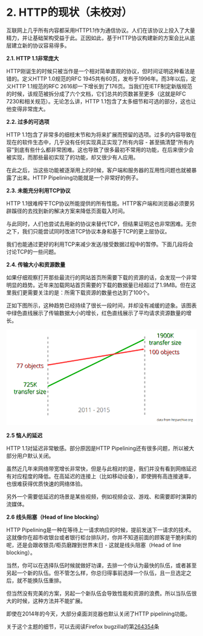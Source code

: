 # 2. HTTP的现状（未校对）

互联网上几乎所有内容都采用HTTP1.1作为通信协议。人们在该协议上投入了大量精力，并让基础架构受益于此。正因如此，基于HTTP协议构建新的方案会比从底层建立新的协议容易得多。

**2.1. HTTP 1.1非常庞大**

HTTP刚诞生的时候只被当作是一个相对简单直观的协议，但时间证明这种看法是错的。定义HTTP 1.0规范的RFC 1945共有60页，发布于1996年。而3年以后，定义HTTP 1.1规范的RFC 2616却一下增长到了176页。当我们在IETF制定新版规范的时候，该规范被拆分成了六个文档，它们总共的页数甚至更多（这就是RFC 7230和相关规范）。无论怎么讲，HTTP 1.1包含了太多细节和可选的部分，这也让他变得非常庞大。


**2.2. 过多的可选项**

HTTP 1.1包含了非常多的细枝末节和为将来扩展而预留的选项。过多的内容导致在现在的软件生态中，几乎没有任何实现真正实现了所有内容 - 甚至搞清楚“所有内容”到底有些什么都非常困难。这也导致了很多最初不常用的功能，在后来很少会被实现，而那些最初实现了的功能，却又很少有人应用。

在此之后，当这些功能被逐渐用上的时候，客户端和服务器的互用性问题也就被暴露了出来。HTTP Pipelining功能就是一个非常好的例子。

**2.3. 未能充分利用TCP协议**
  
HTTP 1.1很难榨干TCP协议所能提供的所有性能。HTTP客户端和浏览器必须要另辟蹊径的去找到新的解决方案来降低页面载入时间。

与此同时，人们也尝试去用新的协议来替代TCP，但结果证明这也非常困难。无奈之下，我们只能尝试同时改进TCP协议本身和基于TCP的更上层协议。

我们也能通过更好的利用TCP来减少发送/接受数据过程中的暂停。下面几段将会讨论TCP的一些问题。
  
**2.4. 传输大小和资源数量**

如果仔细观察打开那些最流行的网站首页所需要下载的资源的话，会发现一个非常明显的趋势。近年来加载网站首页需要的下载的数据量已经超过了1.9MB。但在这里我们更需要关注的是：所需下载资源的数量也达到了100个。

正如下图所示，这种趋势已经持续了很长一段时间，并却没有减缓的迹象。该图表中绿色直线展示了传输数据大小的增长，红色直线展示了平均请求资源数量的增长。

![](trend.png)

**2.5 恼人的延迟**

HTTP 1.1对延迟非常敏感。部分原因是HTTP Pipelining还有很多问题，所以被大部分用户默认关闭。

虽然近几年来网络带宽增长非常快，但是与此相对的是，我们并没有看到网络延迟有对应程度的降低。在高延迟的连接上（比如移动设备），即使拥有高连接速率，也很难获得优质快速的网络体验。

另外一个需要低延迟的场景是某些视频，例如视频会议、游戏、和需要即时演算的流媒体。

**2.6 线头阻塞（Head of line blocking）**
  
HTTP Pipelining是一种在等待上一请求响应的时候，提前发送下一请求的技术。这就像你在超市收银台或者银行柜台排队时，你并不知道前面的顾客是干脆利索的呢，还是会跟收银员/柜员磨蹭到世界末日 - 这就是线头阻塞（Head of line blocking）。

当然，你可以在选择队伍时候就做好功课，去排一个你认为最快的队伍，或者甚至另起一个新的队伍。但不管怎么样，你总归得事前选择一个队伍，且一旦选定之后，就不能换队伍重排。

但当然没有完美的方案，另起一个新队伍会导致性能和资源的浪费。所以当队伍很大的时候，这种方法并不能扩展。

即使在2014年的今天，大部分桌面浏览器也默认关闭了HTTP pipelining功能。

关于这个主题的细节，可以去阅读Firefox bugzilla的第[264354](https://bugzilla.mozilla.org/show_bug.cgi?id=264354)条
  